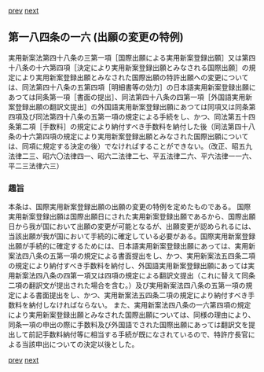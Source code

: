 [prev](/specific\markdowns\特許法\267_Mp-Ch_9-At_184_15.md)
[next](/specific\markdowns\特許法\269_Mp-Ch_9-At_184_17.md)
## 第一八四条の一六 (出願の変更の特例)
実用新案法第四十八条の三第一項［国際出願による実用新案登録出願］又は第四十八条の十六第四項［決定により実用新案登録出願とみなされる国際出願］の規定により実用新案登録出願とみなされた国際出願の特許出願への変更については、同法第四十八条の五第四項［明細書等の効力］の日本語実用新案登録出願にあつては同条第一項［書面の提出］、同法第四十八条の四第一項［外国語実用新案登録出願の翻訳文提出］の外国語実用新案登録出願にあつては同項又は同条第四項及び同法第四十八条の五第一項の規定による手続をし、かつ、同法第五十四条第二項［手数料］の規定により納付すべき手数料を納付した後（同法第四十八条の十六第四項の規定により実用新案登録出願とみなされた国際出願については、同項に規定する決定の後）でなければすることができない。（改正、昭五九法律二三、昭六〇法律四一、昭六二法律二七、平五法律二六、平六法律一一六、平二三法律六三）

### 趣旨
本条は、国際実用新案登録出願の出願の変更の特例を定めたものである。
国際実用新案登録出願は国際出願日にされた実用新案登録出願であるから、国際出願日から我が国において出願の変更が可能となるが、出願変更が認められるには、当該出願が我が国において手続的に確定している必要がある。国際実用新案登録出願が手続的に確定するためには、日本語実用新案登録出願にあっては、実用新案法四八条の五第一項の規定による書面提出をし、かつ、実用新案法五四条二項の規定により納付すべき手数料を納付し、外国語実用新案登録出願にあっては実用新案法四八条の四第一項又は四項の規定による翻訳文提出（これに替えて同条二項の翻訳文が提出された場合を含む。）及び実用新案法四八条の五第一項の規定による書面提出をし、かつ、実用新案法五四条二項の規定により納付すべき手数料を納付しなければならない。
また、実用新案法四八条の一六第四項の規定により実用新案登録出願とみなされた国際出願については、同様の理由により、同条一項の申出の際に手数料及び外国語でされた国際出願にあっては翻訳文を提出して前記手数料納付等に相当する手続が既になされているので、特許庁長官による当該申出についての決定以後とした。

[prev](/specific\markdowns\特許法\267_Mp-Ch_9-At_184_15.md)
[next](/specific\markdowns\特許法\269_Mp-Ch_9-At_184_17.md)